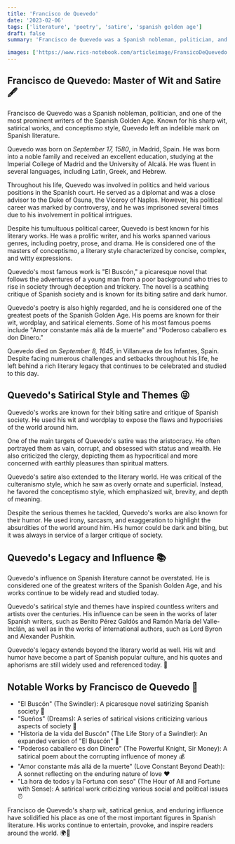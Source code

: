 ```yaml
---
title: 'Francisco de Quevedo'
date: '2023-02-06'
tags: ['literature', 'poetry', 'satire', 'spanish golden age']
draft: false
summary: 'Francisco de Quevedo was a Spanish nobleman, politician, and one of the most prominent writers of the Spanish Golden Age. Known for his sharp wit, satirical works, and conceptismo style, Quevedo left an indelible mark on Spanish literature.'

images: ['https://www.rics-notebook.com/articleimage/FransicoDeQuevedo.png']
---
```


## **Francisco de Quevedo: Master of Wit and Satire 🖋️**

Francisco de Quevedo was a Spanish nobleman, politician, and one of the most prominent writers of the Spanish Golden Age. Known for his sharp wit, satirical works, and conceptismo style, Quevedo left an indelible mark on Spanish literature.

Quevedo was born on _September 17, 1580_, in Madrid, Spain. He was born into a noble family and received an excellent education, studying at the Imperial College of Madrid and the University of Alcalá. He was fluent in several languages, including Latin, Greek, and Hebrew.

Throughout his life, Quevedo was involved in politics and held various positions in the Spanish court. He served as a diplomat and was a close advisor to the Duke of Osuna, the Viceroy of Naples. However, his political career was marked by controversy, and he was imprisoned several times due to his involvement in political intrigues.

Despite his tumultuous political career, Quevedo is best known for his literary works. He was a prolific writer, and his works spanned various genres, including poetry, prose, and drama. He is considered one of the masters of conceptismo, a literary style characterized by concise, complex, and witty expressions.

Quevedo's most famous work is "El Buscón," a picaresque novel that follows the adventures of a young man from a poor background who tries to rise in society through deception and trickery. The novel is a scathing critique of Spanish society and is known for its biting satire and dark humor.

Quevedo's poetry is also highly regarded, and he is considered one of the greatest poets of the Spanish Golden Age. His poems are known for their wit, wordplay, and satirical elements. Some of his most famous poems include "Amor constante más allá de la muerte" and "Poderoso caballero es don Dinero."

Quevedo died on _September 8, 1645_, in Villanueva de los Infantes, Spain. Despite facing numerous challenges and setbacks throughout his life, he left behind a rich literary legacy that continues to be celebrated and studied to this day.

## **Quevedo's Satirical Style and Themes 😜**

Quevedo's works are known for their biting satire and critique of Spanish society. He used his wit and wordplay to expose the flaws and hypocrisies of the world around him.

One of the main targets of Quevedo's satire was the aristocracy. He often portrayed them as vain, corrupt, and obsessed with status and wealth. He also criticized the clergy, depicting them as hypocritical and more concerned with earthly pleasures than spiritual matters.

Quevedo's satire also extended to the literary world. He was critical of the culteranismo style, which he saw as overly ornate and superficial. Instead, he favored the conceptismo style, which emphasized wit, brevity, and depth of meaning.

Despite the serious themes he tackled, Quevedo's works are also known for their humor. He used irony, sarcasm, and exaggeration to highlight the absurdities of the world around him. His humor could be dark and biting, but it was always in service of a larger critique of society.

## **Quevedo's Legacy and Influence 📚**

Quevedo's influence on Spanish literature cannot be overstated. He is considered one of the greatest writers of the Spanish Golden Age, and his works continue to be widely read and studied today.

Quevedo's satirical style and themes have inspired countless writers and artists over the centuries. His influence can be seen in the works of later Spanish writers, such as Benito Pérez Galdós and Ramón María del Valle-Inclán, as well as in the works of international authors, such as Lord Byron and Alexander Pushkin.

Quevedo's legacy extends beyond the literary world as well. His wit and humor have become a part of Spanish popular culture, and his quotes and aphorisms are still widely used and referenced today. 💬

## **Notable Works by Francisco de Quevedo 📜**

- "El Buscón" (The Swindler): A picaresque novel satirizing Spanish society 📘
- "Sueños" (Dreams): A series of satirical visions criticizing various aspects of society 💭
- "Historia de la vida del Buscón" (The Life Story of a Swindler): An expanded version of "El Buscón" 📒
- "Poderoso caballero es don Dinero" (The Powerful Knight, Sir Money): A satirical poem about the corrupting influence of money 💰
- "Amor constante más allá de la muerte" (Love Constant Beyond Death): A sonnet reflecting on the enduring nature of love ❤️
- "La hora de todos y la Fortuna con seso" (The Hour of All and Fortune with Sense): A satirical work criticizing various social and political issues ⏰

Francisco de Quevedo's sharp wit, satirical genius, and enduring influence have solidified his place as one of the most important figures in Spanish literature. His works continue to entertain, provoke, and inspire readers around the world. 🌍📖
